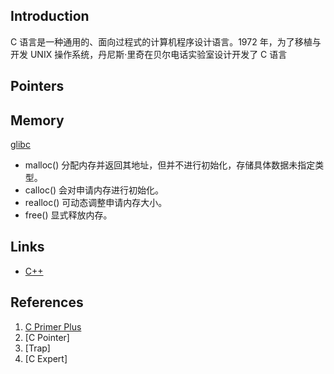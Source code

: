 ## Introduction

C 语言是一种通用的、面向过程式的计算机程序设计语言。1972 年，为了移植与开发 UNIX 操作系统，丹尼斯·里奇在贝尔电话实验室设计开发了 C 语言



## Pointers


## Memory


[glibc](/docs/CS/C/glibc.md)

- malloc()
  分配内存并返回其地址，但并不进行初始化，存储具体数据未指定类型。
- calloc()
  会对申请内存进行初始化。
- realloc()
  可动态调整申请内存大小。
- free()
  显式释放内存。

## Links

- [C++](/docs/CS/C++/C++.md)


## References

1. [C Primer Plus]()
2. [C Pointer]
3. [Trap]
4. [C Expert]
